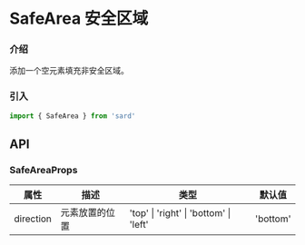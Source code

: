 # SafeArea 安全区域

### 介绍

添加一个空元素填充非安全区域。

### 引入

```ts
import { SafeArea } from 'sard'
```

## API

### SafeAreaProps

| 属性      | 描述           | 类型                                   | 默认值   |
| --------- | -------------- | -------------------------------------- | -------- |
| direction | 元素放置的位置 | 'top' \| 'right' \| 'bottom' \| 'left' | 'bottom' |
